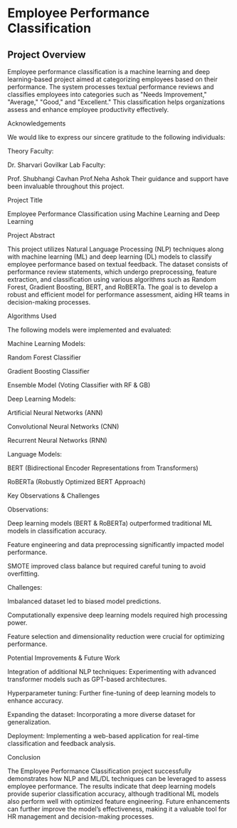 
# Employee Performance Classification

## Project Overview ##

Employee performance classification is a machine learning and deep learning-based project aimed at categorizing employees based on their performance. The system processes textual performance reviews and classifies employees into categories such as "Needs Improvement," "Average," "Good," and "Excellent." This classification helps organizations assess and enhance employee productivity effectively.

Acknowledgements

We would like to express our sincere gratitude to the following individuals:

Theory Faculty:

Dr. Sharvari Govilkar
Lab Faculty:

Prof. Shubhangi Cavhan
Prof.Neha Ashok
Their guidance and support have been invaluable throughout this project.

Project Title

Employee Performance Classification using Machine Learning and Deep Learning

Project Abstract

This project utilizes Natural Language Processing (NLP) techniques along with machine learning (ML) and deep learning (DL) models to classify employee performance based on textual feedback. The dataset consists of performance review statements, which undergo preprocessing, feature extraction, and classification using various algorithms such as Random Forest, Gradient Boosting, BERT, and RoBERTa. The goal is to develop a robust and efficient model for performance assessment, aiding HR teams in decision-making processes.

Algorithms Used

The following models were implemented and evaluated:

Machine Learning Models:

Random Forest Classifier

Gradient Boosting Classifier

Ensemble Model (Voting Classifier with RF & GB)

Deep Learning Models:

Artificial Neural Networks (ANN)

Convolutional Neural Networks (CNN)

Recurrent Neural Networks (RNN)

Language Models:

BERT (Bidirectional Encoder Representations from Transformers)

RoBERTa (Robustly Optimized BERT Approach)

Key Observations & Challenges

Observations:

Deep learning models (BERT & RoBERTa) outperformed traditional ML models in classification accuracy.

Feature engineering and data preprocessing significantly impacted model performance.

SMOTE improved class balance but required careful tuning to avoid overfitting.

Challenges:

Imbalanced dataset led to biased model predictions.

Computationally expensive deep learning models required high processing power.

Feature selection and dimensionality reduction were crucial for optimizing performance.

Potential Improvements & Future Work

Integration of additional NLP techniques: Experimenting with advanced transformer models such as GPT-based architectures.

Hyperparameter tuning: Further fine-tuning of deep learning models to enhance accuracy.

Expanding the dataset: Incorporating a more diverse dataset for generalization.

Deployment: Implementing a web-based application for real-time classification and feedback analysis.

Conclusion

The Employee Performance Classification project successfully demonstrates how NLP and ML/DL techniques can be leveraged to assess employee performance. The results indicate that deep learning models provide superior classification accuracy, although traditional ML models also perform well with optimized feature engineering. Future enhancements can further improve the model’s effectiveness, making it a valuable tool for HR management and decision-making processes.


